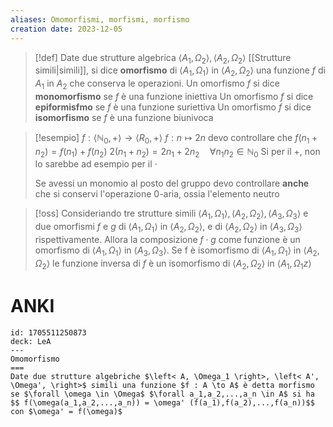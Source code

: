 ```yaml
---
aliases: Omomorfismi, morfismi, morfismo
creation date: 2023-12-05
---
```



> [!def] 
> Date due strutture algebrica $\left< A_{1},\Omega_{2} \right>,\left< A_{2},\Omega_{2} \right>$ [[Strutture simili|simili]], si dice **omorfismo** di $\left< A_{1},\Omega_{1} \right>$ in $\left< A_{2},\Omega_{2} \right>$ una funzione $f$ di $A_{1}$ in $A_{2}$ che conserva le operazioni.
> Un omorfismo $f$ si dice **monomorfismo** se $f$ è una funzione iniettiva
> Un omorfismo $f$ si dice **epiformisfmo** se $f$ è una funzione suriettiva
> Un omorfismo $f$ si dice **isomorfismo** se $f$ è una funzione biunivoca


>[!esempio]
>$f : \left< \mathbb{N}_{0} , + \right> \to \left< R_{0}, + \right>$
>$f: n \mapsto 2n$
>devo controllare che
>$f(n_{1} + n_{2}) = f(n_{1}) + f(n_{2})$
>$2(n_{1}+n_{2})=2n_{1} + 2n_{2} \quad\forall n_{1}n_{2} \in \mathbb{N}_{0}$
>Si per il +, non lo sarebbe ad esempio per il $\cdot$
>
>Se avessi un monomio al posto del gruppo devo controllare **anche** che si conservi l'operazione 0-aria, ossia l'elemento neutro

>[!oss]
>Consideriando tre strutture simili $\left< A_{1},\Omega_{1} \right>,\left< A_{2},\Omega_{2} \right>,\left< A_{3},\Omega_{3} \right>$ e due omorfismi $f$ e $g$ di $\left< A_{1},\Omega_{1} \right>$ in $\left< A_{2},\Omega_{2} \right>$, e di $\left< A_{2},\Omega_{2} \right>$ in $\left< A_{3},\Omega_{3} \right>$ rispettivamente. Allora la composizione $f\cdot g$ come funzione è un omorfismo di $\left< A_{1}, \Omega_{1} \right>$ in $\left< A_{3},\Omega_{3} \right>$.
>Se f è isomorfismo di $\left< A_{1},\Omega_{1} \right>$ in $\left< A_{2},\Omega_{2} \right>$ le funzione inversa di $f$ è un isomorfismo di $\left< A_{2},\Omega_{2} \right>$ in $\left< A_{1},\Omega_{1}z \right>$


# ANKI

```anki
id: 1705511250873
deck: LeA
---
Omomorfismo
===
Date due strutture algebriche $\left< A, \Omega_1 \right>, \left< A', \Omega', \right>$ simili una funzione $f : A \to A$ è detta morfismo se $\forall \omega \in \Omega$ $\forall a_1,a_2,...,a_n \in A$ si ha
$$ f(\omega(a_1,a_2,...,a_n)) = \omega' (f(a_1),f(a_2),...,f(a_n))$$
con $\omega' = f(\omega)$
```
